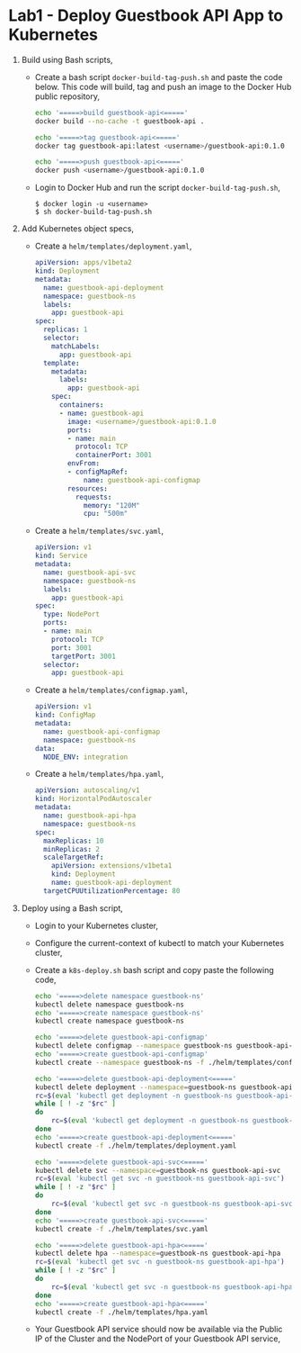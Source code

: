 # Lab1 - Deploy Guestbook API App to Kubernetes

1.  Build using Bash scripts,

	* Create a bash script `docker-build-tag-push.sh` and paste the code below. This code will build, tag and push an image to the Docker Hub public repository,

		```bash
		echo '=====>build guestbook-api<====='
		docker build --no-cache -t guestbook-api .

		echo '=====>tag guestbook-api<====='
		docker tag guestbook-api:latest <username>/guestbook-api:0.1.0

		echo '=====>push guestbook-api<====='
		docker push <username>/guestbook-api:0.1.0
		```

	* Login to Docker Hub and run the script `docker-build-tag-push.sh`,
	
		```console
		$ docker login -u <username>
		$ sh docker-build-tag-push.sh
		```

2.  Add Kubernetes object specs, 

	* Create a `helm/templates/deployment.yaml`,

		```yaml
		apiVersion: apps/v1beta2
		kind: Deployment
		metadata: 
		  name: guestbook-api-deployment
		  namespace: guestbook-ns
		  labels: 
			app: guestbook-api
		spec:
		  replicas: 1
		  selector: 
			matchLabels:
		  	  app: guestbook-api
		  template: 
			metadata: 
			  labels:
				app: guestbook-api
			spec: 
			  containers:
			  - name: guestbook-api
				image: <username>/guestbook-api:0.1.0
				ports:
				- name: main
				  protocol: TCP
				  containerPort: 3001
				envFrom:
				- configMapRef:
					name: guestbook-api-configmap
				resources:
				  requests:
				    memory: "120M"
					cpu: "500m" 
		```

	* Create a `helm/templates/svc.yaml`,

		```yaml
		apiVersion: v1
		kind: Service
		metadata:
		  name: guestbook-api-svc
		  namespace: guestbook-ns
		  labels:
			app: guestbook-api
		spec:
		  type: NodePort
		  ports:
		  - name: main
			protocol: TCP
			port: 3001
			targetPort: 3001
		  selector: 
			app: guestbook-api
		```

	* Create a `helm/templates/configmap.yaml`,

		```yaml
		apiVersion: v1
		kind: ConfigMap
		metadata:
		  name: guestbook-api-configmap
		  namespace: guestbook-ns
		data:
		  NODE_ENV: integration
		```

	* Create a `helm/templates/hpa.yaml`,

		```yaml
		apiVersion: autoscaling/v1
		kind: HorizontalPodAutoscaler
		metadata:
		  name: guestbook-api-hpa
		  namespace: guestbook-ns
		spec:
		  maxReplicas: 10
		  minReplicas: 2
		  scaleTargetRef:
			apiVersion: extensions/v1beta1
			kind: Deployment
			name: guestbook-api-deployment
		  targetCPUUtilizationPercentage: 80
		```

3.  Deploy using a Bash script,

	* Login to your Kubernetes cluster,
	* Configure the current-context of kubectl to match your Kubernetes cluster,
	* Create a `k8s-deploy.sh` bash script and copy paste the following code,

		```bash
		echo '=====>delete namespace guestbook-ns'
		kubectl delete namespace guestbook-ns
		echo '=====>create namespace guestbook-ns'
		kubectl create namespace guestbook-ns

		echo '=====>delete guestbook-api-configmap'
		kubectl delete configmap --namespace guestbook-ns guestbook-api-configmap
		echo '=====>create guestbook-api-configmap'
		kubectl create --namespace guestbook-ns -f ./helm/templates/configmap.yaml

		echo '=====>delete guestbook-api-deployment<====='
		kubectl delete deployment --namespace=guestbook-ns guestbook-api-deployment
		rc=$(eval 'kubectl get deployment -n guestbook-ns guestbook-api-deployment')
		while [ ! -z "$rc" ] 
		do
			rc=$(eval 'kubectl get deployment -n guestbook-ns guestbook-api-deployment')
		done
		echo '=====>create guestbook-api-deployment<====='
		kubectl create -f ./helm/templates/deployment.yaml

		echo '=====>delete guestbook-api-svc<====='
		kubectl delete svc --namespace=guestbook-ns guestbook-api-svc
		rc=$(eval 'kubectl get svc -n guestbook-ns guestbook-api-svc')
		while [ ! -z "$rc" ] 
		do
			rc=$(eval 'kubectl get svc -n guestbook-ns guestbook-api-svc')
		done
		echo '=====>create guestbook-api-svc<====='
		kubectl create -f ./helm/templates/svc.yaml

		echo '=====>delete guestbook-api-hpa<====='
		kubectl delete hpa --namespace=guestbook-ns guestbook-api-hpa
		rc=$(eval 'kubectl get svc -n guestbook-ns guestbook-api-hpa')
		while [ ! -z "$rc" ] 
		do
			rc=$(eval 'kubectl get svc -n guestbook-ns guestbook-api-hpa')
		done
		echo '=====>create guestbook-api-hpa<====='
		kubectl create -f ./helm/templates/hpa.yaml
		```

	* Your Guestbook API service should now be available via the Public IP of the Cluster and the NodePort of your Guestbook API service,

